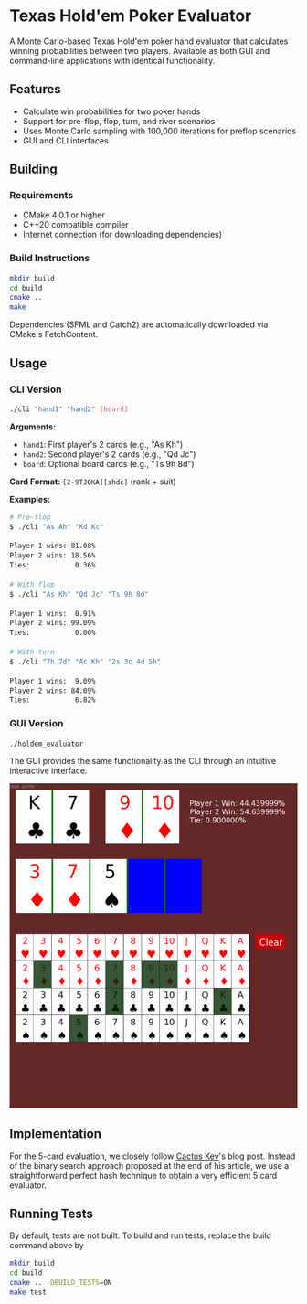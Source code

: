 # Texas Hold'em Poker Evaluator

A Monte Carlo-based Texas Hold'em poker hand evaluator that calculates
winning probabilities between two players. Available as both GUI and
command-line applications with identical functionality.

## Features

- Calculate win probabilities for two poker hands
- Support for pre-flop, flop, turn, and river scenarios
- Uses Monte Carlo sampling with 100,000 iterations for preflop scenarios
- GUI and CLI interfaces

## Building

### Requirements

- CMake 4.0.1 or higher
- C++20 compatible compiler
- Internet connection (for downloading dependencies)

### Build Instructions

``` bash
mkdir build
cd build
cmake ..
make
```

Dependencies (SFML and Catch2) are automatically downloaded via CMake's
FetchContent.

## Usage

### CLI Version

``` bash
./cli "hand1" "hand2" [board]
```

**Arguments:** 
- `hand1`: First player's 2 cards (e.g., "As Kh") 
- `hand2`: Second player's 2 cards (e.g., "Qd Jc")
- `board`: Optional board cards (e.g., "Ts 9h 8d")

**Card Format:** `[2-9TJQKA][shdc]` (rank + suit)

**Examples:**

``` bash
# Pre-flop
$ ./cli "As Ah" "Kd Kc"

Player 1 wins: 81.08%
Player 2 wins: 18.56%
Ties:           0.36%

# With flop
$ ./cli "As Kh" "Qd Jc" "Ts 9h 8d"

Player 1 wins:  0.91%
Player 2 wins: 99.09%
Ties:           0.00%

# With turn
$ ./cli "7h 7d" "Ac Kh" "2s 3c 4d 5h"

Player 1 wins:  9.09%
Player 2 wins: 84.09%
Ties:           6.82%
```

### GUI Version

``` bash
./holdem_evaluator
```

The GUI provides the same functionality as the CLI through an 
intuitive interactive interface.

![Screenshot](/resources/gui.png)

## Implementation

For the 5-card evaluation, we closely follow [Cactus Kev](http://suffe.cool/poker/evaluator.html)'s blog post. Instead of the binary search approach proposed at the end of his article, we use a straightforward perfect hash technique to obtain a very efficient 5 card evaluator.

## Running Tests

By default, tests are not built. To build and run tests, replace the build command above by

``` bash
mkdir build
cd build
cmake .. -DBUILD_TESTS=ON
make test
```
